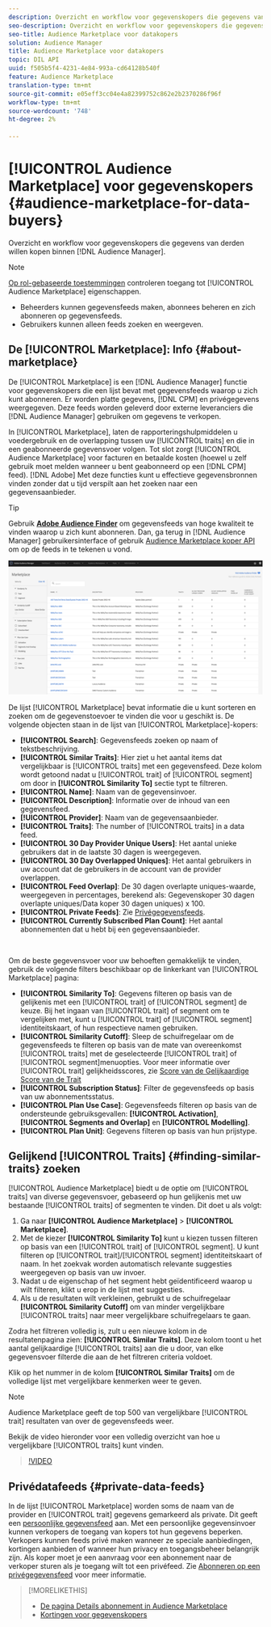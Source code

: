 ```yaml
---
description: Overzicht en workflow voor gegevenskopers die gegevens van derden willen kopen vanuit de Audience Manager
seo-description: Overzicht en workflow voor gegevenskopers die gegevens van derden willen kopen vanuit de Audience Manager
seo-title: Audience Marketplace voor datakopers
solution: Audience Manager
title: Audience Marketplace voor datakopers
topic: DIL API
uuid: f505b5f4-4231-4e84-993a-cd64128b540f
feature: Audience Marketplace
translation-type: tm+mt
source-git-commit: e05eff3cc04e4a82399752c862e2b2370286f96f
workflow-type: tm+mt
source-wordcount: '748'
ht-degree: 2%

---
```



# [!UICONTROL Audience Marketplace] voor gegevenskopers  {#audience-marketplace-for-data-buyers}

Overzicht en workflow voor gegevenskopers die gegevens van derden willen kopen binnen [!DNL Audience Manager].

>[!NOTE]
>[Op rol-gebaseerde toestemmingen](../../../reporting/reports-dashboard.md) controleren toegang tot [!UICONTROL Audience Marketplace] eigenschappen.
>
>* Beheerders kunnen gegevensfeeds maken, abonnees beheren en zich abonneren op gegevensfeeds.
>* Gebruikers kunnen alleen feeds zoeken en weergeven.


## De [!UICONTROL Marketplace]: Info {#about-marketplace}

De [!UICONTROL Marketplace] is een [!DNL Audience Manager] functie voor gegevenskopers die een lijst bevat met gegevensfeeds waarop u zich kunt abonneren. Er worden platte gegevens, [!DNL CPM] en privégegevens weergegeven. Deze feeds worden geleverd door externe leveranciers die [!DNL Audience Manager] gebruiken om gegevens te verkopen.

In [!UICONTROL Marketplace], laten de rapporteringshulpmiddelen u voedergebruik en de overlapping tussen uw [!UICONTROL traits] en die in een geabonneerde gegevensvoer volgen. Tot slot zorgt [!UICONTROL Audience Marketplace] voor facturen en betaalde kosten (hoewel u zelf gebruik moet melden wanneer u bent geabonneerd op een [!DNL CPM] feed). [!DNL Adobe] Met deze functies kunt u effectieve gegevensbronnen vinden zonder dat u tijd verspilt aan het zoeken naar een gegevensaanbieder.

>[!TIP]
>
>Gebruik **[Adobe Audience Finder](https://www.adobe-audience-finder.com/)** om gegevensfeeds van hoge kwaliteit te vinden waarop u zich kunt abonneren. Dan, ga terug in [!DNL Audience Manager] gebruikersinterface of gebruik [Audience Marketplace koper API](https://bank.demdex.com/portal/swagger/index.html#/Audience_Marketplace_Buyer_API) om op de feeds in te tekenen u vond.

![koper-marketing-overzicht](assets/buyer-marketplace-overview.png)

De lijst [!UICONTROL Marketplace] bevat informatie die u kunt sorteren en zoeken om de gegevenstoevoer te vinden die voor u geschikt is. De volgende objecten staan in de lijst van [!UICONTROL Marketplace]-kopers:

* **[!UICONTROL Search]**: Gegevensfeeds zoeken op naam of tekstbeschrijving.
* **[!UICONTROL Similar Traits]**: Hier ziet u het aantal items dat vergelijkbaar is  [!UICONTROL traits] met een gegevensfeed. Deze kolom wordt getoond nadat u [!UICONTROL trait] of [!UICONTROL segment] om door in **[!UICONTROL Similarity To]** sectie typt te filtreren.
* **[!UICONTROL Name]**: Naam van de gegevensinvoer.
* **[!UICONTROL Description]**: Informatie over de inhoud van een gegevensfeed.
* **[!UICONTROL Provider]**: Naam van de gegevensaanbieder.
* **[!UICONTROL Traits]**: The number of  [!UICONTROL traits] in a data feed.
* **[!UICONTROL 30 Day Provider Unique Users]**: Het aantal unieke gebruikers dat in de laatste 30 dagen is weergegeven.
* **[!UICONTROL 30 Day Overlapped Uniques]**: Het aantal gebruikers in uw account dat de gebruikers in de account van de provider overlappen.
* **[!UICONTROL Feed Overlap]**: De 30 dagen overlapte uniques-waarde, weergegeven in percentages, berekend als: Gegevenskoper 30 dagen overlapte uniques/Data koper 30 dagen uniques) x 100.
* **[!UICONTROL Private Feeds]**: Zie  [Privégegevensfeeds](../../../features/audience-marketplace/marketplace-private-feeds.md).
* **[!UICONTROL Currently Subscribed Plan Count]**: Het aantal abonnementen dat u hebt bij een gegevensaanbieder.

 

Om de beste gegevensvoer voor uw behoeften gemakkelijk te vinden, gebruik de volgende filters beschikbaar op de linkerkant van [!UICONTROL Marketplace] pagina:

* **[!UICONTROL Similarity To]**: Gegevens filteren op basis van de gelijkenis met een  [!UICONTROL trait] of  [!UICONTROL segment] de keuze. Bij het ingaan van [!UICONTROL trait] of segment om te vergelijken met, kunt u [!UICONTROL trait] of [!UICONTROL segment] identiteitskaart, of hun respectieve namen gebruiken.
* **[!UICONTROL Similarity Cutoff]**: Sleep de schuifregelaar om de gegevensfeeds te filteren op basis van de mate van overeenkomst  [!UICONTROL traits] met de geselecteerde  [!UICONTROL trait] of  [!UICONTROL segment]menuopties. Voor meer informatie over [!UICONTROL trait] gelijkheidsscores, zie [Score van de Gelijkaardige Score van de Trait](../../segments/trait-recommendations.md#trait-similarity-score)
* **[!UICONTROL Subscription Status]**: Filter de gegevensfeeds op basis van uw abonnementsstatus.
* **[!UICONTROL Plan Use Case]**: Gegevensfeeds filteren op basis van de ondersteunde gebruiksgevallen:  **[!UICONTROL Activation]**,  **[!UICONTROL Segments and Overlap]** en  **[!UICONTROL Modelling]**.
* **[!UICONTROL Plan Unit]**: Gegevens filteren op basis van hun prijstype.

## Gelijkend [!UICONTROL Traits] {#finding-similar-traits} zoeken

[!UICONTROL Audience Marketplace] biedt u de optie om  [!UICONTROL traits] van diverse gegevensvoer, gebaseerd op hun gelijkenis met uw bestaande  [!UICONTROL traits] of segmenten te vinden. Dit doet u als volgt:

1. Ga naar **[!UICONTROL Audience Marketplace]** > **[!UICONTROL Marketplace]**.
2. Met de kiezer **[!UICONTROL Similarity To]** kunt u kiezen tussen filteren op basis van een [!UICONTROL trait] of [!UICONTROL segment]. U kunt filteren op [!UICONTROL trait]/[!UICONTROL segment] identiteitskaart of naam. In het zoekvak worden automatisch relevante suggesties weergegeven op basis van uw invoer.
3. Nadat u de eigenschap of het segment hebt geïdentificeerd waarop u wilt filteren, klikt u erop in de lijst met suggesties.
4. Als u de resultaten wilt verkleinen, gebruikt u de schuifregelaar **[!UICONTROL Similarity Cutoff]** om van minder vergelijkbare [!UICONTROL traits] naar meer vergelijkbare schuifregelaars te gaan.

Zodra het filtreren volledig is, zult u een nieuwe kolom in de resultatenpagina zien: **[!UICONTROL Similar Traits]**. Deze kolom toont u het aantal gelijkaardige [!UICONTROL traits] aan die u door, van elke gegevensvoer filterde die aan de het filtreren criteria voldoet.

Klik op het nummer in de kolom **[!UICONTROL Similar Traits]** om de volledige lijst met vergelijkbare kenmerken weer te geven.

>[!NOTE]
>
> Audience Marketplace geeft de top 500 van vergelijkbare [!UICONTROL trait] resultaten van over de gegevensfeeds weer.

Bekijk de video hieronder voor een volledig overzicht van hoe u vergelijkbare [!UICONTROL traits] kunt vinden.

>[!VIDEO](https://video.tv.adobe.com/v/29370/)

## Privédatafeeds {#private-data-feeds}

In de lijst [!UICONTROL Marketplace] worden soms de naam van de provider en [!UICONTROL trait] gegevens gemarkeerd als private. Dit geeft een [persoonlijke gegevensfeed](../../../features/audience-marketplace/marketplace-private-feeds.md) aan. Met een persoonlijke gegevensinvoer kunnen verkopers de toegang van kopers tot hun gegevens beperken. Verkopers kunnen feeds privé maken wanneer ze speciale aanbiedingen, kortingen aanbieden of wanneer hun privacy en toegangsbeheer belangrijk zijn. Als koper moet je een aanvraag voor een abonnement naar de verkoper sturen als je toegang wilt tot een privéfeed. Zie [Abonneren op een privégegevensfeed](../../../features/audience-marketplace/marketplace-data-buyers/marketplace-manage-subscriptions.md#subscript-private-data-feed) voor meer informatie.

>[!MORELIKETHIS]
>
>* [De pagina Details abonnement in Audience Marketplace](../../../features/audience-marketplace/marketplace-data-buyers/marketplace-manage-subscriptions.md#marketplace-buyer-details)
>* [Kortingen voor gegevenskopers](../../../features/audience-marketplace/marketplace-data-buyers/marketplace-manage-subscriptions.md#buyer-discount)

